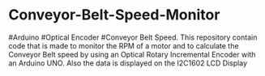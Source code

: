 # Conveyor-Belt-Speed-Monitor
#Arduino #Optical Encoder #Conveyor Belt Speed. This repository contain code that is made to monitor the RPM of a motor and to calculate the Conveyor Belt speed by using an Optical Rotary Incremental Encoder with an Arduino UNO. Also the data is displayed on the I2C1602 LCD Display
